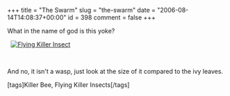 +++
title = "The Swarm"
slug = "the-swarm"
date = "2006-08-14T14:08:37+00:00"
id = 398
comment = false
+++

What in the name of god is this yoke?

&nbsp;
[![Flying Killer Insect](http://static.flickr.com/62/215048560_bce15c1596.jpg)](http://www.flickr.com/photos/bandon1/215048560/ "Photo Sharing")  

&nbsp;

And no, it isn't a wasp, just look at the size of it compared to the ivy leaves. 

[tags]Killer Bee, Flying Killer Insects[/tags]

